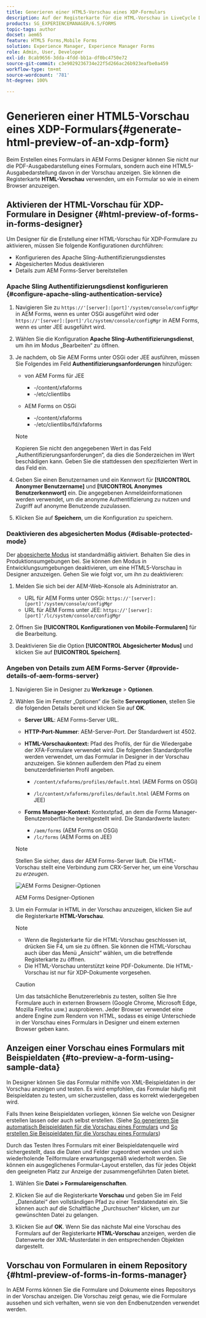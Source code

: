 ```yaml
---
title: Generieren einer HTML5-Vorschau eines XDP-Formulars
description: Auf der Registerkarte für die HTML-Vorschau in LiveCycle Designer können Sie das Formular so darstellen, wie es in einem Browser angezeigt würde.
products: SG_EXPERIENCEMANAGER/6.5/FORMS
topic-tags: author
docset: aem65
feature: HTML5 Forms,Mobile Forms
solution: Experience Manager, Experience Manager Forms
role: Admin, User, Developer
exl-id: 8cab9656-3dda-4fdd-bb1a-df0bc4750e72
source-git-commit: c3e9029236734e22f5d266ac26b923eafbe0a459
workflow-type: tm+mt
source-wordcount: '781'
ht-degree: 100%

---
```


# Generieren einer HTML5-Vorschau eines XDP-Formulars{#generate-html-preview-of-an-xdp-form}

Beim Erstellen eines Formulars in AEM Forms Designer können Sie nicht nur die PDF-Ausgabedarstellung eines Formulars, sondern auch eine HTML5-Ausgabedarstellung davon in der Vorschau anzeigen. Sie können die Registerkarte **HTML-Vorschau** verwenden, um ein Formular so wie in einem Browser anzuzeigen.

## Aktivieren der HTML-Vorschau für XDP-Formulare in Designer {#html-preview-of-forms-in-forms-designer}

Um Designer für die Erstellung einer HTML-Vorschau für XDP-Formulare zu aktivieren, müssen Sie folgende Konfigurationen durchführen:

* Konfigurieren des Apache Sling-Authentifizierungsdienstes 
* Abgesicherten Modus deaktivieren
* Details zum AEM Forms-Server bereitstellen

### Apache Sling Authentifizierungsdienst konfigurieren  {#configure-apache-sling-authentication-service}

1. Navigieren Sie zu `https://'[server]:[port]'/system/console/configMgr` in AEM Forms, wenn es unter OSGi ausgeführt wird oder
   `https://'[server]:[port]'/lc/system/console/configMgr` in AEM Forms, wenn es unter JEE ausgeführt wird.
1. Wählen Sie die Konfiguration **Apache Sling-Authentifizierungsdienst**, um ihn im Modus „Bearbeiten“ zu öffnen.

1. Je nachdem, ob Sie AEM Forms unter OSGi oder JEE ausführen, müssen Sie Folgendes im Feld **Authentifizierungsanforderungen** hinzufügen: 

   *  von AEM Forms für JEE

      * -/content/xfaforms
      * -/etc/clientlibs

   * AEM Forms on OSGi

      * -/content/xfaforms
      * -/etc/clientlibs/fd/xfaforms

   >[!NOTE]
   >
   >Kopieren Sie nicht den angegebenen Wert in das Feld „Authentifizierungsanforderungen“, da dies die Sonderzeichen im Wert beschädigen kann. Geben Sie die stattdessen den spezifizierten Wert in das Feld ein.

1. Geben Sie einen Benutzernamen und ein Kennwort für **[!UICONTROL Anonymer Benutzername]** und **[!UICONTROL Anonymes Benutzerkennwort]** ein. Die angegebenen Anmeldeinformationen werden verwendet, um die anonyme Authentifizierung zu nutzen und Zugriff auf anonyme Benutzende zuzulassen.
1. Klicken Sie auf **Speichern**, um die Konfiguration zu speichern.

### Deaktivieren des abgesicherten Modus {#disable-protected-mode}

Der [abgesicherte Modus](../../forms/using/get-xdp-pdf-documents-aem.md) ist standardmäßig aktiviert. Behalten Sie dies in Produktionsumgebungen bei. Sie können den Modus in Entwicklungsumgebungen deaktivieren, um eine HTML5-Vorschau in Designer anzuzeigen. Gehen Sie wie folgt vor, um ihn zu deaktivieren:

1. Melden Sie sich bei der AEM-Web-Konsole als Administrator an.

   * URL für AEM Forms unter OSGi: `https://'[server]:[port]'/system/console/configMgr`
   * URL für AEM Forms unter JEE: `https://'[server]:[port]'/lc/system/console/configMgr`

1. Öffnen Sie **[!UICONTROL Konfigurationen von Mobile-Formularen]** für die Bearbeitung.
1. Deaktivieren Sie die Option **[!UICONTROL Abgesicherter Modus]** und klicken Sie auf **[!UICONTROL Speichern]**. 

### Angeben von Details zum AEM Forms-Server {#provide-details-of-aem-forms-server}

1. Navigieren Sie in Designer zu **Werkzeuge** > **Optionen**.
1. Wählen Sie im Fenster „Optionen“ die Seite **Serveroptionen**, stellen Sie die folgenden Details bereit und klicken Sie auf **OK**.

   * **Server URL**: AEM Forms-Server URL.

   * **HTTP-Port-Nummer**: AEM-Server-Port. Der Standardwert ist 4502.
   * **HTML-Vorschaukontext:** Pfad des Profils, der für die Wiedergabe der XFA-Formulare verwendet wird. Die folgenden Standardprofile werden verwendet, um das Formular in Designer in der Vorschau anzuzeigen. Sie können außerdem den Pfad zu einem benutzerdefinierten Profil angeben.

      * `/content/xfaforms/profiles/default.html` (AEM Forms on OSGi)

      * `/lc/content/xfaforms/profiles/default.html` (AEM Forms on JEE)

   * **Forms Manager-Kontext:** Kontextpfad, an dem die Forms Manager-Benutzeroberfläche bereitgestellt wird. Die Standardwerte lauten:

      * `/aem/forms` (AEM Forms on OSGi)
      * `/lc/forms` (AEM Forms on JEE)

   >[!NOTE]
   >
   >Stellen Sie sicher, dass der AEM Forms-Server läuft. Die HTML-Vorschau stellt eine Verbindung zum CRX-Server her, um eine Vorschau zu *erzeugen*.

   ![AEM Forms Designer-Optionen ](assets/server_options.png)

   AEM Forms Designer-Optionen

1. Um ein Formular in HTML in der Vorschau anzuzeigen, klicken Sie auf die Registerkarte **HTML-Vorschau**.

   >[!NOTE]
   >
   >
   >
   >
   >    * Wenn die Registerkarte für die HTML-Vorschau geschlossen ist, drücken Sie F4, um sie zu öffnen. Sie können die HTML-Vorschau auch über das Menü „Ansicht“ wählen, um die betreffende Registerkarte zu öffnen.
   >    * Die HTML-Vorschau unterstützt keine PDF-Dokumente. Die HTML-Vorschau ist nur für XDP-Dokumente vorgesehen.
   >
   >

   >[!CAUTION]
   >
   >Um das tatsächliche Benutzererlebnis zu testen, sollten Sie Ihre Formulare auch in externen Browsern (Google Chrome, Microsoft Edge, Mozilla Firefox usw.) ausprobieren. Jeder Browser verwendet eine andere Engine zum Rendern von HTML, sodass es einige Unterschiede in der Vorschau eines Formulars in Designer und einem externen Browser geben kann.

## Anzeigen einer Vorschau eines Formulars mit Beispieldaten {#to-preview-a-form-using-sample-data}

In Designer können Sie das Formular mithilfe von XML-Beispieldaten in der Vorschau anzeigen und testen. Es wird empfohlen, das Formular häufig mit Beispieldaten zu testen, um sicherzustellen, dass es korrekt wiedergegeben wird.

Falls Ihnen keine Beispieldaten vorliegen, können Sie welche von Designer erstellen lassen oder auch selbst erstellen. (Siehe [So generieren Sie automatisch Beispieldaten für die Vorschau eines Formulars](https://help.adobe.com/en_US/AEMForms/6.1/DesignerHelp/WS107c29ade9134a2c136ae6f212a1f379c94-8000.2.html#WS92d06802c76abadb-728f46ac129b395660c-7efe.2) und [So erstellen Sie Beispieldaten für die Vorschau eines Formulars](https://help.adobe.com/en_US/AEMForms/6.1/DesignerHelp/WS107c29ade9134a2c136ae6f212a1f379c94-8000.2.html#WS92d06802c76abadb-728f46ac129b395660c-7eff.2))

Durch das Testen Ihres Formulars mit einer Beispieldatenquelle wird sichergestellt, dass die Daten und Felder zugeordnet werden und sich wiederholende Teilformulare erwartungsgemäß wiederholt werden. Sie können ein ausgeglichenes Formular-Layout erstellen, das für jedes Objekt den geeigneten Platz zur Anzeige der zusammengeführten Daten bietet.

1. Wählen Sie **Datei > Formulareigenschaften**.

1. Klicken Sie auf die Registerkarte **Vorschau** und geben Sie im Feld „Datendatei“ den vollständigen Pfad zu einer Testdatendatei ein. Sie können auch auf die Schaltfläche „Durchsuchen“ klicken, um zur gewünschten Datei zu gelangen.

1. Klicken Sie auf **OK**. Wenn Sie das nächste Mal eine Vorschau des Formulars auf der Registerkarte **HTML-Vorschau** anzeigen, werden die Datenwerte der XML-Musterdatei in den entsprechenden Objekten dargestellt.

## Vorschau von Formularen in einem Repository {#html-preview-of-forms-in-forms-manager}

In AEM Forms können Sie die Formulare und Dokumente eines Repositorys in der Vorschau anzeigen. Die Vorschau zeigt genau, wie die Formulare aussehen und sich verhalten, wenn sie von den Endbenutzenden verwendet werden.
